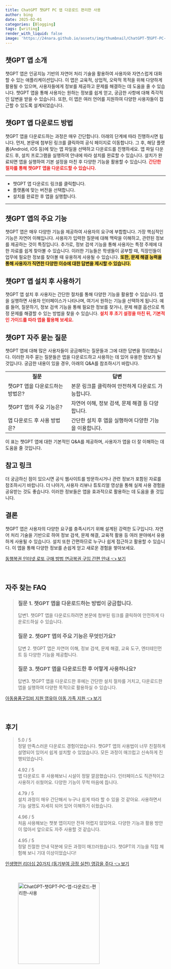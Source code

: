 ```yaml
---
title: ChatGPT 챗GPT PC 앱 다운로드 편리한 사용
author: bing
date: 2025-02-01
categories: [Blogging]
tags: [writing]
render_with_liquid: false
image: 'https://24nara.github.io/assets/img/thumbnail/ChatGPT-챗GPT-PC-앱-다운로드-편리한-사용.webp'
---
```



<h2 id='챗GPT_앱_소개'>챗GPT 앱 소개</h2>

<p>챗GPT 앱은 인공지능 기반의 자연어 처리 기술을 활용하여 사용자와 자연스럽게 대화할 수 있는 애플리케이션입니다. 이 앱은 교육적, 상업적, 오락적 목적을 위해 다양하게 활용될 수 있으며, 사용자들에게 정보를 제공하고 문제를 해결하는 데 도움을 줄 수 있습니다. 챗GPT 앱을 통해 사용자는 원하는 정보를 쉽게 얻고, 궁금한 사항에 대해 즉각적인 답변을 받을 수 있습니다. 또한, 이 앱은 여러 언어를 지원하여 다양한 사용자들이 접근할 수 있도록 설계되었습니다.</p>

<h2 id='챗GPT_앱_다운로드_방법'>챗GPT 앱 다운로드 방법</h2>

<p>챗GPT 앱을 다운로드하는 과정은 매우 간단합니다. 아래의 단계에 따라 진행하시면 됩니다. 먼저, 본문에 첨부된 링크를 클릭하여 공식 페이지로 이동합니다. 그 후, 해당 플랫폼(Android, iOS 등)에 맞는 앱 파일을 선택하고 다운로드를 진행하세요. 앱 파일 다운로드 후, 설치 프로그램을 실행하여 안내에 따라 설치를 완료할 수 있습니다. 설치가 완료되면 앱을 실행하여 기본 설정을 마친 후 다양한 기능을 활용할 수 있습니다. <b><span style="color: #ee2323;">간단한 절차를 통해 챗GPT 앱을 다운로드할 수 있습니다.</span></b></p>

<hr />

<ul>
    <li>챗GPT 앱 다운로드 링크를 클릭합니다.</li>
    <li>플랫폼에 맞는 버전을 선택합니다.</li>
    <li>설치를 완료한 후 앱을 실행합니다.</li>
</ul>

<hr />

<h2 id='챗GPT_앱의_주요_기능'>챗GPT 앱의 주요 기능</h2>

<p>챗GPT 앱은 매우 다양한 기능을 제공하여 사용자의 요구에 부합합니다. 가장 핵심적인 기능은 자연어 이해입니다. 사용자가 입력한 질문에 대해 맥락을 이해하고, 관련된 정보를 제공하는 것이 특징입니다. 추가로, 정보 검색 기능을 통해 사용자는 특정 주제에 대한 자료를 쉽게 찾아볼 수 있습니다. 이러한 기능들은 학생들이 공부할 때, 직장인들이 업무에 필요한 정보를 찾아볼 때 유용하게 사용될 수 있습니다. <b><span style="background-color: #ffe066;">또한, 문제 해결 능력을 통해 사용자가 직면한 다양한 이슈에 대한 답변을 제시할 수 있습니다.</span></b></p>

<h2 id='챗GPT_앱_설치후_사용하기'>챗GPT 앱 설치 후 사용하기</h2>

<p>챗GPT 앱 설치 후 사용자는 간단한 절차를 통해 다양한 기능을 활용할 수 있습니다. 앱을 실행하면 사용자 인터페이스가 나타나며, 여기서 원하는 기능을 선택하게 됩니다. 예를 들어, 질문하기, 정보 검색 기능을 통해 필요한 정보를 찾거나, 문제 해결 옵션으로 특정 문제를 해결할 수 있는 방법을 찾을 수 있습니다. <b><span style="color: #ee2323;">설치 후 초기 설정을 마친 뒤, 기본적인 가이드를 따라 앱을 활용해 보세요.</span></b></p>

<h2 id='챗GPT_자주_묻는_질문'>챗GPT 자주 묻는 질문</h2>

<p>챗GPT 앱에 대해 많은 사용자들이 궁금해하는 질문들과 그에 대한 답변을 정리했습니다. 이러한 자주 묻는 질문들은 앱을 다운로드하고 사용하는 데 있어 유용한 정보가 될 것입니다. 궁금한 내용이 있을 경우, 아래의 Q&A를 참조하시기 바랍니다.</p>

<table>
    <tr>
        <td style="text-align: center; height: 17px;"><b>질문</b></td>
        <td style="text-align: center; height: 17px;"><b>답변</b></td>
    </tr>
    <tr>
        <td>챗GPT 앱을 다운로드하는 방법은?</td>
        <td>본문 링크를 클릭하여 안전하게 다운로드 가능합니다.</td>
    </tr>
    <tr>
        <td>챗GPT 앱의 주요 기능은?</td>
        <td>자연어 이해, 정보 검색, 문제 해결 등 다양합니다.</td>
    </tr>
    <tr>
        <td>앱 다운로드 후 사용 방법은?</td>
        <td>간단한 설치 후 앱을 실행하여 다양한 기능을 이용합니다.</td>
    </tr>
</table>

<p>이 표는 챗GPT 앱에 대한 기본적인 Q&A를 제공하며, 사용자가 앱을 더 잘 이해하는 데 도움을 줄 것입니다.</p>

<h2 id='참고_링크'>참고 링크</h2>

<p>더 궁금하신 점이 있으시면 공식 웹사이트를 방문하시거나 관련 정보가 포함된 자료를 참조하시기 바랍니다. 더 나아가, 사용자 리뷰나 튜토리얼 영상을 통해 실제 사용 경험을 공유받는 것도 좋습니다. 이러한 정보들은 앱을 효과적으로 활용하는 데 도움을 줄 것입니다.</p>

<h2 id='결론'>결론</h2>

<p>챗GPT 앱은 사용자의 다양한 요구를 충족시키기 위해 설계된 강력한 도구입니다. 자연어 처리 기술을 기반으로 하여 정보 검색, 문제 해결, 교육적 활용 등 여러 분야에서 유용하게 사용될 수 있습니다. 설치 또한 간편하므로 누구나 쉽게 접근하고 활용할 수 있습니다. 이 앱을 통해 다양한 정보를 손쉽게 얻고 새로운 경험을 쌓아보세요.</p>


<p><a class="click-button" title="동행복권 인터넷 로또 구매 방법 연금복권 구입 간편 안내" href="https://24nara.github.io/posts/%EB%8F%99%ED%96%89%EB%B3%B5%EA%B6%8C-%EC%9D%B8%ED%84%B0%EB%84%B7-%EB%A1%9C%EB%98%90-%EA%B5%AC%EB%A7%A4-%EB%B0%A9%EB%B2%95-%EC%97%B0%EA%B8%88%EB%B3%B5%EA%B6%8C-%EA%B5%AC%EC%9E%85-%EA%B0%84%ED%8E%B8-%EC%95%88%EB%82%B4/" rel="dofollow">동행복권 인터넷 로또 구매 방법 연금복권 구입 간편 안내 👈 보기</a></p><br>
<h2 id='자주_찾는_FAQ'>자주 찾는 FAQ</h2>
<div itemscope="" itemtype="https://schema.org/FAQPage"> 
<blockquote> 
<div itemscope="" itemprop="mainEntity" itemtype="https://schema.org/Question"> 
<h3 itemprop="name">질문 1. 챗GPT 앱을 다운로드하는 방법이 궁금합니다.</h3> 
<div itemscope="" itemprop="acceptedAnswer" itemtype="https://schema.org/Answer"> 
<span itemprop="text"> 
<p>답변1. 챗GPT 앱을 다운로드하려면 본문에 첨부된 링크를 클릭하여 안전하게 다운로드하실 수 있습니다.</p> 
</span> 
</div> 
</div> 
<div itemscope="" itemprop="mainEntity" itemtype="https://schema.org/Question"> 
<h3 itemprop="name">질문 2. 챗GPT 앱의 주요 기능은 무엇인가요?</h3> 
<div itemscope="" itemprop="acceptedAnswer" itemtype="https://schema.org/Answer"> 
<span itemprop="text"> 
<p>답변 2. 챗GPT 앱은 자연어 이해, 정보 검색, 문제 해결, 교육 도구, 엔터테인먼트 등 다양한 기능을 제공합니다.</p> 
</span> 
</div> 
</div> 
<div itemscope="" itemprop="mainEntity" itemtype="https://schema.org/Question"> 
<h3 itemprop="name">질문 3. 챗GPT 앱을 다운로드한 후 어떻게 사용하나요?</h3> 
<div itemscope="" itemprop="acceptedAnswer" itemtype="https://schema.org/Answer"> 
<span itemprop="text"> 
<p>답변3. 챗GPT 앱을 다운로드한 후에는 간단한 설치 절차를 거치고, 다운로드한 앱을 실행하여 다양한 목적으로 활용하실 수 있습니다.</p> 
</span> 
</div> 
</div> 
</blockquote> 
</div>
<p><a class="click-button" title="아동용품구입비 지원 영유아 아동 가족 지원" href="https://24nara.github.io/posts/%EC%95%84%EB%8F%99%EC%9A%A9%ED%92%88%EA%B5%AC%EC%9E%85%EB%B9%84-%EC%A7%80%EC%9B%90-%EC%98%81%EC%9C%A0%EC%95%84-%EC%95%84%EB%8F%99-%EA%B0%80%EC%A1%B1-%EC%A7%80%EC%9B%90/" rel="dofollow">아동용품구입비 지원 영유아 아동 가족 지원 👈 보기</a></p><br>
<h2 id='후기'>후기</h2>
<div itemscope itemtype="https://schema.org/Product">
  <blockquote>
  <div itemprop="review" itemscope itemtype="https://schema.org/Review">
      <div itemprop="reviewRating" itemscope itemtype="https://schema.org/Rating"> <span itemprop="ratingValue">5.0</span> / <span itemprop="bestRating">5</span> </div>
      <span itemprop="reviewBody">정말 만족스러운 다운로드 경험이었습니다. 챗GPT 앱의 사용법이 너무 친절하게 설명되어 있어서 쉽게 설치할 수 있었습니다. 모든 과정이 매끄럽고 신속하게 진행되었습니다.</span>
  </div>
  <br>
  <div itemprop="review" itemscope itemtype="https://schema.org/Review">
      <div itemprop="reviewRating" itemscope itemtype="https://schema.org/Rating"> <span itemprop="ratingValue">4.92</span> / <span itemprop="bestRating">5</span> </div>
      <span itemprop="reviewBody">앱 다운로드 후 사용해보니 시설이 정말 깔끔했습니다. 인터페이스도 직관적이고 사용하기 쉬웠어요. 다양한 기능이 무척 마음에 듭니다.</span>
  </div>
  <br>
  <div itemprop="review" itemscope itemtype="https://schema.org/Review">
      <div itemprop="reviewRating" itemscope itemtype="https://schema.org/Rating"> <span itemprop="ratingValue">4.79</span> / <span itemprop="bestRating">5</span> </div>
      <span itemprop="reviewBody">설치 과정이 매우 간단해서 누구나 쉽게 따라 할 수 있을 것 같아요. 사용하면서 기능 설명도 자세히 되어 있어 이해하기 쉬웠습니다.</span>
  </div>
  <br>
  <div itemprop="review" itemscope itemtype="https://schema.org/Review">
      <div itemprop="reviewRating" itemscope itemtype="https://schema.org/Rating"> <span itemprop="ratingValue">4.96</span> / <span itemprop="bestRating">5</span> </div>
      <span itemprop="reviewBody">처음 사용해보는 챗봇 앱이지만 전혀 어렵지 않았어요. 다양한 기능과 활용 방안이 많아서 앞으로도 자주 사용할 것 같습니다.</span>
  </div>
  <br>
  <div itemprop="review" itemscope itemtype="https://schema.org/Review">
      <div itemprop="reviewRating" itemscope itemtype="https://schema.org/Rating"> <span itemprop="ratingValue">4.95</span> / <span itemprop="bestRating">5</span> </div>
      <span itemprop="reviewBody">정말 친절한 안내 덕분에 모든 과정이 매끄러웠습니다. 챗GPT의 기능을 직접 체험해 보니 기대 이상이었습니다!</span>
  </div>
  </blockquote>
</div>
<p><a class="click-button" title="인생명언 리더십 20가지 (동기부여 긍정 실천) 영감을 주다" href="https://24nara.github.io/posts/%EC%9D%B8%EC%83%9D%EB%AA%85%EC%96%B8-%EB%A6%AC%EB%8D%94%EC%8B%AD-20%EA%B0%80%EC%A7%80-(%EB%8F%99%EA%B8%B0%EB%B6%80%EC%97%AC-%EA%B8%8D%EC%A0%95-%EC%8B%A4%EC%B2%9C)-%EC%98%81%EA%B0%90%EC%9D%84-%EC%A3%BC%EB%8B%A4/" rel="dofollow">인생명언 리더십 20가지 (동기부여 긍정 실천) 영감을 주다 👈 보기</a></p><br>
<figure class="image"><img src="https://24nara.github.io/assets/img/thumbnail/ChatGPT-챗GPT-PC-앱-다운로드-편리한-사용.webp" alt="ChatGPT-챗GPT-PC-앱-다운로드-편리한-사용" width="256" height="256"></figure>